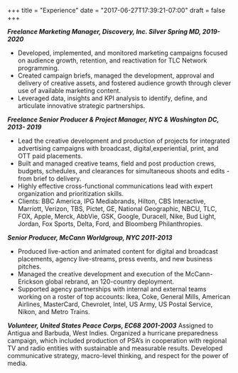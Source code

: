 +++
title = "Experience"
date = "2017-06-27T17:39:21-07:00"
draft = false
+++

***Freelance Marketing Manager, Discovery, Inc. Silver Spring MD, 2019-2020***
- Developed, implemented, and monitored marketing campaigns focused on audience growth, retention, and reactivation for TLC Network programming.
- Created campaign briefs, managed the development, approval and delivery of creative assets, and fostered audience growth through clever use of available marketing content.
- Leveraged data, insights and KPI analysis to identify, define, and articulate innovative strategic partnerships. 


***Freelance Senior Producer & Project Manager, NYC & Washington DC, 2013- 2019***
- Lead the creative development and production of projects for integrated advertising campaigns with broadcast, digital,experiential, print, and OTT paid placements.
- Built and managed creative teams, field and post production crews, budgets, schedules, and clearances for simultaneous shoots and edits - from brief to delivery.
- Highly effective cross-functional communications lead with expert organization and prioritization skills.
- Clients: BBC America, IPG Mediabrands, Hilton, CBS Interactive, Marriott, Verizon, TBS, Pictet, GE, National Geographic, NBCU, TLC, FOX, Apple, Merck, AbbVie, GSK, Google, Duracell, Nike, Bud Light, Jordan, Fox Sports, Delta, Ford, and Bloomberg Philanthropies.

***Senior Producer, McCann Worldgroup, NYC 2011-2013***
- Produced live-action and animated content for digital and broadcast placements, agency live-streams, press events, and new business pitches.
- Managed the creative development and execution of the McCann-Erickson global rebrand, an 120-country deployment.
- Supported agency partnerships with internal and external teams working on a roster of top accounts: Ikea, Coke, General Mills, American Airlines, MasterCard, Chevrolet, Intel, US Army, US Postal Service, Nikon, and Metro Trains.

***Volunteer, United States Peace Corps, EC68 2001-2003***
Assigned to Antigua and Barbuda, West Indies. Organized a hurricane preparedness campaign, which included production of PSA’s in cooperation with regional TV and radio entities with sustainable and measurable results. Developed communicative strategy, macro-level
thinking, and respect for the power of media.

